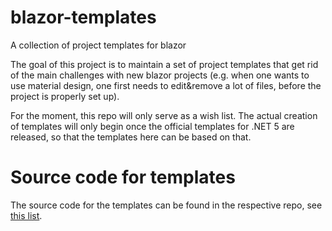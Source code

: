 # blazor-templates
A collection of project templates for blazor

The goal of this project is to maintain a set of project templates that get rid of the main challenges with new blazor projects (e.g. when one wants to use material design, one first needs to edit&remove a lot of files, before the project is properly set up).

For the moment, this repo will only serve as a wish list. The actual creation of templates will only begin once the official templates for .NET 5 are released, so that the templates here can be based on that.

# Source code for templates

The source code for the templates can be found in the respective repo, see [this list](https://github.com/blazor-templates).
